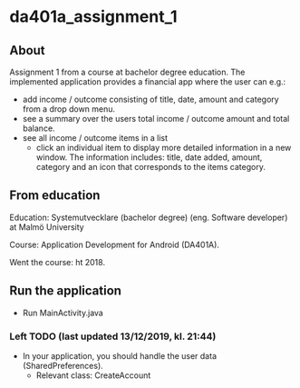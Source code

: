 # da401a_assignment_1
## About
Assignment 1 from a course at bachelor degree education. The implemented application provides a financial app where the user can e.g.:
- add income / outcome consisting of title, date, amount and category from a drop down menu.
- see a summary over the users total income / outcome amount and total balance.
- see all income / outcome items in a list
  - click an individual item to display more detailed information in a new window. The information includes: title, date added, amount, category and an icon that corresponds to the items category.
  
## From education
Education: Systemutvecklare (bachelor degree) (eng. Software developer) at Malmö University

Course: Application Development for Android (DA401A).

Went the course: ht 2018.

## Run the application
- Run MainActivity.java

### Left TODO (last updated 13/12/2019, kl. 21:44)
- In your application, you should handle the user data (SharedPreferences).
  - Relevant class: CreateAccount

